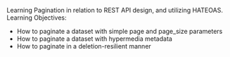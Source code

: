 Learning Pagination in relation to REST API design, and utilizing HATEOAS. 
Learning Objectives:
- How to paginate a dataset with simple page and page_size parameters
- How to paginate a dataset with hypermedia metadata
- How to paginate in a deletion-resilient manner
